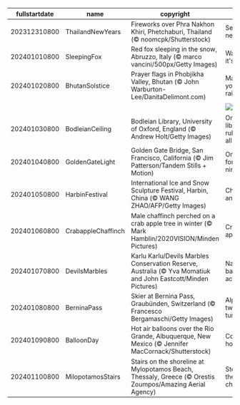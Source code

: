 |fullstartdate|name|copyright|title|image|
|--|--|--|--|--|
202312310800|ThailandNewYears|Fireworks over Phra Nakhon Khiri, Phetchaburi, Thailand (© noomcpk/Shutterstock)|See you next year!|![](/en-US/2024/01/202312310800ThailandNewYears.jpg)|
202401010800|SleepingFox|Red fox sleeping in the snow, Abruzzo, Italy (© marco vancini/500px/Getty Images)|Wake up, it's 2024!|![](/en-US/2024/01/202401010800SleepingFox.jpg)|
202401020800|BhutanSolstice|Prayer flags in Phobjikha Valley, Bhutan (© John Warburton-Lee/DanitaDelimont.com)|Make your own rainbow|![](/en-US/2024/01/202401020800BhutanSolstice.jpg)|
||||![](/en-US/2024/01/.jpg)|
202401030800|BodleianCeiling|Bodleian Library, University of Oxford, England (© Andrew Holt/Getty Images)|One library to rule them all|![](/en-US/2024/01/202401030800BodleianCeiling.jpg)|
202401040800|GoldenGateLight|Golden Gate Bridge, San Francisco, California (© Jim Patterson/Tandem Stills + Motion)|On cloud forty-nine|![](/en-US/2024/01/202401040800GoldenGateLight.jpg)|
202401050800|HarbinFestival|International Ice and Snow Sculpture Festival, Harbin, China (© WANG ZHAO/AFP/Getty Images)|Chisels and chills|![](/en-US/2024/01/202401050800HarbinFestival.jpg)|
202401060800|CrabappleChaffinch|Male chaffinch perched on a crab apple tree in winter (© Mark Hamblin/2020VISION/Minden Pictures)|Crab an apple!|![](/en-US/2024/01/202401060800CrabappleChaffinch.jpg)|
202401070800|DevilsMarbles|Karlu Karlu/Devils Marbles Conservation Reserve, Australia (© Yva Momatiuk and John Eastcott/Minden Pictures)|Nature's balancing act|![](/en-US/2024/01/202401070800DevilsMarbles.jpg)|
202401080800|BerninaPass|Skier at Bernina Pass, Graubünden, Switzerland (© Francesco Bergamaschi/Getty Images)|Alpine twists and turns|![](/en-US/2024/01/202401080800BerninaPass.jpg)|
202401090800|BalloonDay|Hot air balloons over the Rio Grande, Albuquerque, New Mexico (© Jennifer MacCornack/Shutterstock)|Coming in hot|![](/en-US/2024/01/202401090800BalloonDay.jpg)|
202401100800|MilopotamosStairs|Stairs on the shoreline at Mylopotamos Beach, Thessaly, Greece (© Orestis Zoumpos/Amazing Aerial Agency)|Step up to the challenge!|![](/en-US/2024/01/202401100800MilopotamosStairs.jpg)|
